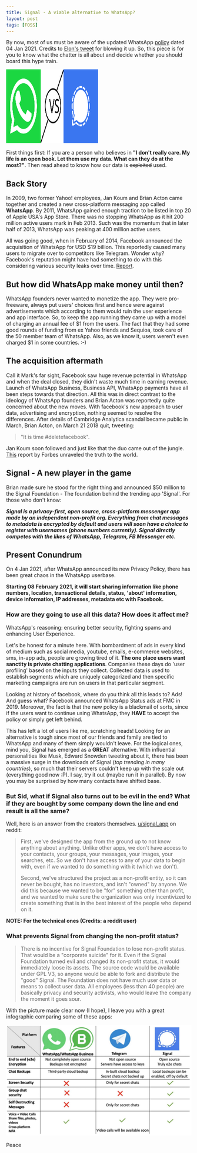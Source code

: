```yaml
---
title: Signal - A viable alternative to WhatsApp?
layout: post
tags: [FOSS]
---
```


By now, most of us must be aware of the updated WhatsApp [policy](https://www.whatsapp.com/legal/updates/privacy-policy/?lang=en) dated 04 Jan 2021. Credits to [Elon's tweet](https://twitter.com/elonmusk/status/1347165127036977153) for blowing it up. So, this piece is for you to know what the chatter is all about and decide whether you should board this hype train.

<!-- ![WhatsApp vs Signal](/assets/posts/Signal-A-viable-alternative-to-WhatsApp/WhatsAppVsSignal.svg) -->

<img src="/assets/posts/Signal-A-viable-alternative-to-WhatsApp/WhatsAppVsSignal.svg" alt="WhatsApp vs Signal" width="250px" height="200px">

First things first: If you are a person who believes in __"I don't really care. My life is an open book. Let them use my data. What can they do at the most?"__. Then read ahead to know how our data is ~~exploited~~ used.

## Back Story

In 2009, two former Yahoo! employees, Jan Koum and Brian Acton came together and created a new cross-platform messaging app called **WhatsApp**. By 2011, WhatsApp gained enough traction to be listed in top 20 of Apple USA's App Store. There was no stopping WhatsApp as it hit 200 million active users mark in Feb 2013. Such was the momentum that in later half of 2013, WhatsApp was peaking at 400 million active users.

All was going good, when in February of 2014, Facebook announced the acquisition of WhatsApp for USD $19 billion. This reportedly caused many users to migrate over to competitors like Telegram. Wonder why? Facebook's reputation might have had something to do with this considering various security leaks over time. [Report](https://www.techrepublic.com/article/facebook-data-privacy-scandal-a-cheat-sheet/). 

## But how did WhatsApp make money until then?

WhatsApp founders never wanted to monetize the app. They were pro-freeware, always put users' choices first and hence were against advertisements which according to them would ruin the user experience and app interface. So, to keep the app running they came up with a model of charging an annual fee of $1 from the users. The fact that they had some good rounds of funding from ex Yahoo friends and Sequioa, took care of the 50 member team of WhatsApp. Also, as we know it, users weren't even charged $1 in some countries. :-)

## The acquisition aftermath

Call it Mark's far sight, Facebook saw huge revenue potential in WhatsApp and when the deal closed, they didn't waste much time in earning revenue. Launch of WhatsApp Business, Business API, WhatsApp payments have all been steps towards that direction. All this was in direct contrast to the ideology of WhatsApp founders and Brian Acton was reportedly quite concerned about the new moves. With facebook's new approach to user data, advertising and encryption, nothing seemed to resolve the differences. After details of Cambridge Analytica scandal became public in March, Brian Acton, on March 21 2018 quit, tweeting:
>"It is time #deletefacebook". 

Jan Koum soon followed and just like that the duo came out of the jungle. [This](https://www.forbes.com/sites/parmyolson/2018/09/26/exclusive-whatsapp-cofounder-brian-acton-gives-the-inside-story-on-deletefacebook-and-why-he-left-850-million-behind/?sh=39a2756c3f20) report by Forbes unraveled the truth to the world. 

## Signal - A new player in the game

Brian made sure he stood for the right thing and announced $50 million to the Signal Foundation - The foundation behind the trending app 'Signal'. For those who don't know:

**_Signal is a privacy-first, open source, cross-platform messenger app made by an independent non-profit org. Everything from chat messages to metadata is encrypted by default and users will soon have a choice to register with usernames (phone numbers currently). Signal directly competes with the likes of WhatsApp, Telegram, FB Messenger etc._**

## Present Conundrum

On 4 Jan 2021, after WhatsApp announced its new Privacy Policy, there has been great chaos in the WhatsApp userbase. 

**Starting 08 February 2021, it will start sharing information like phone numbers, location, transactional details, status, 'about' information, device information, IP addresses, metadata etc with Facebook.**

### How are they going to use all this data? How does it affect me?

WhatsApp's reasoning: ensuring better security, fighting spams and enhancing User Experience.

Let's be honest for a minute here. With bombardment of ads in every kind of medium such as social media, youtube, emails, e-commerce websites, sms, in-app ads, people are growing tired of it. **The one place users want sanctity is private chatting applications**. Companies these days do 'user profiling' based on the inputs they collect. Collected data is used to establish segments which are uniquely categorized and then specific marketing campaigns are run on users in that particular segment. 

Looking at history of facebook, where do you think all this leads to? Ads! And guess what? Facebook announced WhatsApp Status ads at FMC in 2019. Moreover, the fact is that the new policy is a blackmail of sorts, since if the users want to continue using WhatsApp, they **HAVE** to accept the policy or simply get left behind. 

This has left a lot of users like me, scratching heads! Looking for an alternative is tough since most of our friends and family are tied to WhatsApp and many of them simply wouldn't leave. For the logical ones, mind you, Signal has emerged as a **GREAT** alternative. With influential personalities like Musk, Edward Snowden tweeting about it, there has been a massive surge in the downloads of Signal (_top trending in many countries_), so much that their servers couldn't keep up with the scale out  (everything good now :P). I say, try it out (maybe run it in parallel). By now you may be surprised by how many contacts have shifted base.

### But Sid, what if Signal also turns out to be evil in the end? What if they are bought by some company down the line and end result is all the same?

Well, here is an answer from the creators themselves. [u/signal_app](https://www.reddit.com/user/signal_app/) on reddit:

>First, we've designed the app from the ground up to not know anything about anything. Unlike other apps, we don't have access to your contacts, your groups, your messages, your images, your searches, etc. So we don't have access to any of your data to begin with, even if we wanted to do something with it (which we don't).
>
>Second, we've structured the project as a non-profit entity, so it can never be bought, has no investors, and isn't "owned" by anyone. We did this because we wanted to be "for" something other than profit, and we wanted to make sure the organization was only incentivized to create something that is in the best interest of the people who depend on it.

__NOTE: For the technical ones (Credits: a reddit user)__

### What prevents Signal from changing the non-profit status?

>There is no incentive for Signal Foundation to lose non-profit status. That would be a "corporate suicide" for it.
>Even if the Signal Foundation turned evil and changed its non-profit status, it would immediately loose its assets. The source code would be available under GPL V3, so anyone would be able to fork and distribute the "good" Signal. The Foundation does not have much user data or means to collect user data. All employees (less than 40 people) are basically privacy and security activists, who would leave the company the moment it goes sour.

With the picture made clear now (I hope), I leave you with a great infographic comparing some of these apps:

![App Comparision](/assets/posts/Signal-A-viable-alternative-to-WhatsApp/Infographic.jpg)

Peace 